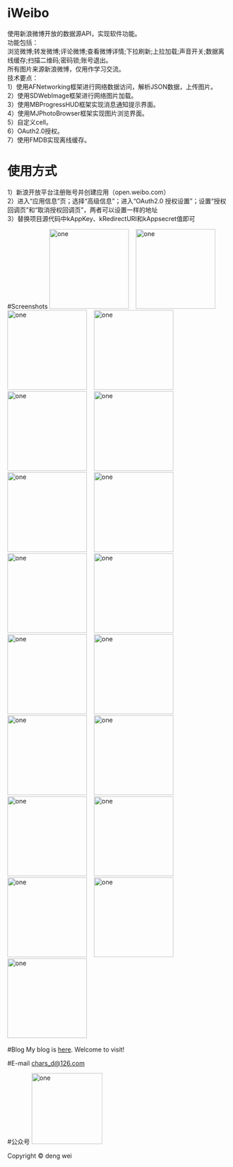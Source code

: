 # iWeibo
使用新浪微博开放的数据源API，实现软件功能。<br/>
功能包括：</br>浏览微博;转发微博;评论微博;查看微博详情;下拉刷新;上拉加载;声音开关;数据离线缓存;扫描二维码;密码锁;账号退出。<br/>
所有图片来源新浪微博，仅用作学习交流。</br>
技术要点：</br>
1）使用AFNetworking框架进行网络数据访问，解析JSON数据，上传图片。</br>
2）使用SDWebImage框架进行网络图片加载。</br>
3）使用MBProgressHUD框架实现消息通知提示界面。</br>
4）使用MJPhotoBrowser框架实现图片浏览界面。</br>
5）自定义cell。</br>
6）OAuth2.0授权。</br>
7）使用FMDB实现离线缓存。</br>

# 使用方式
1）新浪开放平台注册账号并创建应用（open.weibo.com）</br>
2）进入“应用信息”页；选择“高级信息”；进入“OAuth2.0 授权设置”；设置“授权回调页”和“取消授权回调页”，两者可以设置一样的地址</br>
3）替换项目源代码中kAppKey、kRedirectURI和kAppsecret值即可</br>

#Screenshots
<img alt="one" src="https://raw.github.com/charsdavy/iWeibo/master/screenshots/w0.png" width="180">
&nbsp;&nbsp;
<img alt="one" src="https://raw.github.com/charsdavy/iWeibo/master/screenshots/w0.2.png" width="180">
&nbsp;&nbsp;
<img alt="one" src="https://raw.github.com/charsdavy/iWeibo/master/screenshots/w0.3.png" width="180">
&nbsp;&nbsp;
<img alt="one" src="https://raw.github.com/charsdavy/iWeibo/master/screenshots/w0.4.png" width="180">
&nbsp;&nbsp;
<img alt="one" src="https://raw.github.com/charsdavy/iWeibo/master/screenshots/w1.png" width="180">
&nbsp;&nbsp;
<img alt="one" src="https://raw.github.com/charsdavy/iWeibo/master/screenshots/w1.1.png" width="180">
&nbsp;&nbsp;
<img alt="one" src="https://raw.github.com/charsdavy/iWeibo/master/screenshots/w1.2.png" width="180">
&nbsp;&nbsp;
<img alt="one" src="https://raw.github.com/charsdavy/iWeibo/master/screenshots/w1.3.png" width="180">
&nbsp;&nbsp;
<img alt="one" src="https://raw.github.com/charsdavy/iWeibo/master/screenshots/w1.4.png" width="180">
&nbsp;&nbsp;
<img alt="one" src="https://raw.github.com/charsdavy/iWeibo/master/screenshots/w2.png" width="180">
&nbsp;&nbsp;
<img alt="one" src="https://raw.github.com/charsdavy/iWeibo/master/screenshots/w3.png" width="180">
&nbsp;&nbsp;
<img alt="one" src="https://raw.github.com/charsdavy/iWeibo/master/screenshots/w4.png" width="180">
&nbsp;&nbsp;
<img alt="one" src="https://raw.github.com/charsdavy/iWeibo/master/screenshots/w5.png" width="180">
&nbsp;&nbsp;
<img alt="one" src="https://raw.github.com/charsdavy/iWeibo/master/screenshots/w6.png" width="180">
&nbsp;&nbsp;
<img alt="one" src="https://raw.github.com/charsdavy/iWeibo/master/screenshots/w7.png" width="180">
&nbsp;&nbsp;
<img alt="one" src="https://raw.github.com/charsdavy/iWeibo/master/screenshots/w8.png" width="180">
&nbsp;&nbsp;
<img alt="one" src="https://raw.github.com/charsdavy/iWeibo/master/screenshots/w9.png" width="180">
&nbsp;&nbsp;
<img alt="one" src="https://raw.github.com/charsdavy/iWeibo/master/screenshots/w10.png" width="180">
&nbsp;&nbsp;
<img alt="one" src="https://raw.github.com/charsdavy/iWeibo/master/screenshots/w11.png" width="180">
&nbsp;&nbsp;

#Blog
My blog is [here](http://my.oschina.net/chars/blog). Welcome to visit!

#E-mail
chars_d@126.com

#公众号
<img alt="one" src="https://raw.github.com/charsdavy/MyNotes/master/screenshots/xiaoniu.png" width="160">
&nbsp;&nbsp;

Copyright © deng wei

